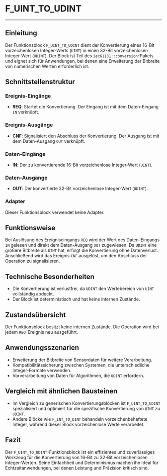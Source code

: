 # F_UINT_TO_UDINT

* * * * * * * * * *
## Einleitung
Der Funktionsblock `F_UINT_TO_UDINT` dient der Konvertierung eines 16-Bit vorzeichenlosen Integer-Werts (`UINT`) in einen 32-Bit vorzeichenlosen Integer-Wert (`UDINT`). Der Block ist Teil des `iec61131::conversion`-Pakets und eignet sich für Anwendungen, bei denen eine Erweiterung der Bitbreite von numerischen Werten erforderlich ist.

## Schnittstellenstruktur

### **Ereignis-Eingänge**
- **REQ**: Startet die Konvertierung. Der Eingang ist mit dem Daten-Eingang `IN` verknüpft.

### **Ereignis-Ausgänge**
- **CNF**: Signalisiert den Abschluss der Konvertierung. Der Ausgang ist mit dem Daten-Ausgang `OUT` verknüpft.

### **Daten-Eingänge**
- **IN**: Der zu konvertierende 16-Bit vorzeichenlose Integer-Wert (`UINT`).

### **Daten-Ausgänge**
- **OUT**: Der konvertierte 32-Bit vorzeichenlose Integer-Wert (`UDINT`).

### **Adapter**
Dieser Funktionsblock verwendet keine Adapter.

## Funktionsweise
Bei Auslösung des Ereigniseingangs `REQ` wird der Wert des Daten-Eingangs `IN` gelesen und direkt dem Daten-Ausgang `OUT` zugewiesen. Da `UDINT` eine größere Bitbreite als `UINT` hat, erfolgt die Konvertierung ohne Datenverlust. Anschließend wird das Ereignis `CNF` ausgelöst, um den Abschluss der Operation zu signalisieren.

## Technische Besonderheiten
- Die Konvertierung ist verlustfrei, da `UDINT` den Wertebereich von `UINT` vollständig abdeckt.
- Der Block ist deterministisch und hat keine internen Zustände.

## Zustandsübersicht
Der Funktionsblock besitzt keine internen Zustände. Die Operation wird bei jedem `REQ`-Ereignis neu ausgeführt.

## Anwendungsszenarien
- Erweiterung der Bitbreite von Sensordaten für weitere Verarbeitung.
- Kompatibilitätssicherung zwischen Systemen, die unterschiedliche Integer-Formate verwenden.
- Vorverarbeitung von Daten für Algorithmen, die `UDINT` erfordern.

## Vergleich mit ähnlichen Bausteinen
- Im Vergleich zu generischen Konvertierungsblöcken ist `F_UINT_TO_UDINT` spezialisiert und optimiert für die spezifische Konvertierung von `UINT` zu `UDINT`.
- Andere Blöcke wie `F_INT_TO_DINT` behandeln vorzeichenbehaftete Integer, während dieser Block vorzeichenlose Werte verarbeitet.

## Fazit
Der `F_UINT_TO_UDINT`-Funktionsblock ist ein effizientes und zuverlässiges Werkzeug für die Konvertierung von 16-Bit zu 32-Bit vorzeichenlosen Integer-Werten. Seine Einfachheit und Determinismus machen ihn ideal für Echtzeitanwendungen, bei denen Leistung und Präzision kritisch sind.